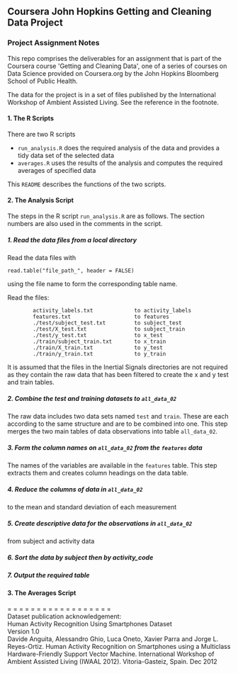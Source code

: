 ## Coursera John Hopkins Getting and Cleaning Data Project
### Project Assignment Notes

This repo comprises the deliverables for an assignment that is part of the Coursera course 'Getting and Cleaning Data', one of a series of courses on
Data Science provided on Coursera.org by the John Hopkins Bloomberg School of Public Health.

The data for the project is in a set of files published by the International Workshop of Ambient Assisted Living. See the reference in the footnote.

#### 1. The R Scripts
There are two R scripts

- `run_analysis.R` does the required analysis of the data and provides a tidy data set of the selected data
- `averages.R` uses the results of the analysis and computes the required averages of specified data

This `README` describes the functions of the two scripts.
   
#### 2. The Analysis Script
The steps in the R script `run_analysis.R` are as follows. The section numbers are also used in the comments in the script.

##### 1. Read the data files from a local directory

Read the data files with   
```{r}
read.table("file_path_", header = FALSE)
```
using the file name to form the corresponding table name.
   
Read the files:   
```
        activity_labels.txt             to activity_labels
        features.txt                    to features
        ./test/subject_test.txt         to subject_test
        ./test/X_test.txt               to subject_train
        ./test/y_test.txt               to x_test
        ./train/subject_train.txt       to x_train
        ./train/X_train.txt             to y_test
        ./train/y_train.txt             to y_train
```
        
It is assumed that the files in the Inertial Signals directories are not required as they contain the raw data that has been filtered to create the x and y test and train tables. 

##### 2. Combine the test and training datasets to `all_data_02`
The raw data includes two data sets named `test` and `train`. These are each according to the same structure and are to be combined into one. This step merges the two main tables of data observations into table `all_data_02`.
##### 3. Form the column names on `all_data_02` from the `features` data
The names of the variables are available in the `features` table. This step extracts them and creates column headings on the data table.
##### 4. Reduce the columns of data in `all_data_02` 
to the mean and standard deviation of each measurement
##### 5. Create descriptive data for the observations in `all_data_02`
from subject and activity data
##### 6. Sort the data by subject then by activity_code
##### 7. Output the required table

#### 3. The Averages Script

   
   
= = = = = = = = = = = = = = = = = =   
Dataset publication acknowledgement:   
Human Activity Recognition Using Smartphones Dataset   
Version 1.0   
Davide Anguita, Alessandro Ghio, Luca Oneto, Xavier Parra and Jorge L. Reyes-Ortiz. Human Activity Recognition on Smartphones using a Multiclass Hardware-Friendly Support Vector Machine. International Workshop of Ambient Assisted Living (IWAAL 2012). Vitoria-Gasteiz, Spain. Dec 2012